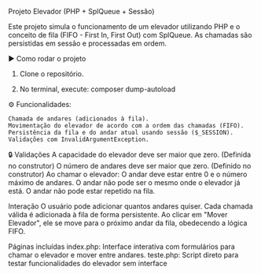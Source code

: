 Projeto Elevador (PHP + SplQueue + Sessão)

Este projeto simula o funcionamento de um elevador utilizando PHP e o conceito de fila (FIFO - First In, First Out) com SplQueue. As chamadas são persistidas em sessão e processadas em ordem.

▶️ Como rodar o projeto

1. Clone o repositório.

2. No terminal, execute:
    composer dump-autoload

⚙️ Funcionalidades:

    Chamada de andares (adicionados à fila).
    Movimentação do elevador de acordo com a ordem das chamadas (FIFO).
    Persistência da fila e do andar atual usando sessão ($_SESSION).
    Validações com InvalidArgumentException.

🔒 Validações
    A capacidade do elevador deve ser maior que zero. (Definida no construtor)
    O número de andares deve ser maior que zero. (Definido no construtor)
    Ao chamar o elevador:
        O andar deve estar entre 0 e o número máximo de andares.
        O andar não pode ser o mesmo onde o elevador já está.
        O andar não pode estar repetido na fila.

Interação
    O usuário pode adicionar quantos andares quiser.
    Cada chamada válida é adicionada à fila de forma persistente.
    Ao clicar em "Mover Elevador", ele se move para o próximo andar da fila, obedecendo a lógica FIFO.

Páginas incluídas
    index.php: Interface interativa com formulários para chamar o elevador e mover entre andares.
    teste.php: Script direto para testar funcionalidades do elevador sem interface

